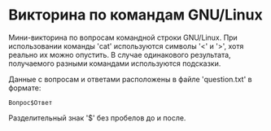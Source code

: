 # Викторина по командам GNU/Linux

Мини-викторина по вопросам командной строки GNU/Linux.
При использовании команды 'cat' используются символы '<' и '>', хотя реально их можно опустить.
В случае одинакового результата, получаемого разными командами используются подсказки.

Данные с вопросам и ответами расположены в файле 'question.txt' в формате:
```
Вопрос$Ответ
```
Разделительный знак '$' без пробелов до и после.

